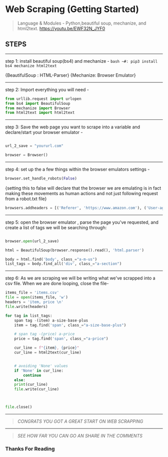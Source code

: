 # Web Scraping (Getting Started) 
> Language & Modules - Python,beautiful soup, mechanize, and html2text.
https://youtu.be/EWF32N_JYF0


## STEPS
	    
___
step 1: 
   install beautiful soup(bs4) and mechanize -
```bash ~#: pip3 install bs4 mechanize html2text```

{BeautifulSoup : HTML-Parser}
{Mechanize: Browser Emulator}


___
step 2:
  Import everything you will need - 
 
```python 
from urllib.request import urlopen
from bs4 import BeautifulSoup
from mechanize import Browser
from html2text import html2text
```
___
step 3: 
Save the web page you want to scrape into a variable and declare/start your browser emulator -

```python 

url_2_save = "yoururl.com"

browser = Browser()
```
___
step 4:
set up the a few things within the browser emulators settings -

```python 
browser.set_handle_robots(False)

```
{setting this to false will declare that the browser we are emulating is in fact making these movements as human actions and not just following request from a robot.txt file} 

```python
browsers.addheaders = [('Referer', 'https://www.amazon.com'), ('User-agent', 'Mozilla/5.0 (X11; U; Linux i686; en-US; rv:1.9.0.1) Gecko/2008071615 Fedora/3.0.1-1.fc9 Firefox/3.0.1')]

```


___
step 5:
   open the browser emulator , parse the page you've requested, and create a list of tags we will be searching through:

```python 

browser.open(url_2_save)

html = BeautifulSoup(browser.response().read(), 'html.parser')

body = html.find('body', class_="a-m-us")
list_tags = body.find_all('div', class_="a-section")

```
___
step 6:
   As we are scraping we will be writing what we've scrapped into a csv file. When we are done looping, close the file-

```python 
items_file = 'items.csv'
file = open(items_file, 'w')
headers = 'item, price \n'
file.write(headers)

for tag in list_tags:
    span tag -(item) a-size-base-plus
    item = tag.find('span', class_="a-size-base-plus")

    # span tag -(price) a-price
    price = tag.find('span', class_="a-price")

    cur_line = f"{item}, {price}"
    cur_line = html2text(cur_line)


    # avoiding 'None' values
    if 'None' in cur_line:
        continue
    else:
	print(cur_line)
	file.write(cur_line)



file.close()
```
___


> *CONGRATS YOU GOT A GREAT START ON WEB SCRAPPING*
---
> *SEE HOW FAR YOU CAN GO AN SHARE IN THE COMMENTS*


### Thanks For Reading 
